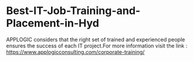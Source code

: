 # Best-IT-Job-Training-and-Placement-in-Hyd
APPLOGIC considers that the right set of trained and experienced people ensures the success of each IT project.For more information visit the link : https://www.applogicconsulting.com/corporate-training/
